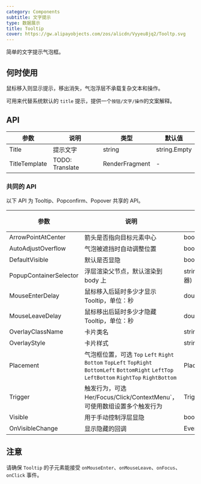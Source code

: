 ```yaml
---
category: Components
subtitle: 文字提示
type: 数据展示
title: Tooltip
cover: https://gw.alipayobjects.com/zos/alicdn/Vyyeu8jq2/Tooltp.svg
---
```


简单的文字提示气泡框。

## 何时使用

鼠标移入则显示提示，移出消失，气泡浮层不承载复杂文本和操作。

可用来代替系统默认的 `title` 提示，提供一个`按钮/文字/操作`的文案解释。

## API

| 参数  | 说明     | 类型                               | 默认值 |
| ----- | -------- | ---------------------------------- | ------ |
| Title | 提示文字 | string | string.Empty |
| TitleTemplate | TODO: Translate | RenderFragment | - |

### 共同的 API

以下 API 为 Tooltip、Popconfirm、Popover 共享的 API。

| 参数                   | 说明                                                         | 类型                | 默认值            | 版本 |
| ---------------------- | ------------------------------------------------------------ | ------------------- | ----------------- | ---- |
| ArrowPointAtCenter     | 箭头是否指向目标元素中心                                     | bool                | `false`           |      |
| AutoAdjustOverflow     | 气泡被遮挡时自动调整位置                                     | bool                | `true`            |      |
| DefaultVisible         | 默认是否显隐                                                 | bool                | false             |      |
| PopupContainerSelector | 浮层渲染父节点，默认渲染到 body 上                           | string (css选择器)  | -                 |      |
| MouseEnterDelay        | 鼠标移入后延时多少才显示 Tooltip，单位：秒                   | double              | 0.1               |      |
| MouseLeaveDelay        | 鼠标移出后延时多少才隐藏 Tooltip，单位：秒                   | double              | 0.1               |      |
| OverlayClassName       | 卡片类名                                                     | string              | 无                |      |
| OverlayStyle           | 卡片样式                                                     | string              | 无                |      |
| Placement              | 气泡框位置，可选 `Top` `Left` `Right` `Bottom` `TopLeft` `TopRight` `BottomLeft` `BottomRight` `LeftTop` `LeftBottom` `RightTop` `RightBottom` | PlacementType       | PlacementType.Top |      |
| Trigger                | 触发行为，可选 Her/Focus/Click/ContextMenu`，可使用数组设置多个触发行为 | TriggerType[]       | TriggerType.Hover |      |
| Visible                | 用于手动控制浮层显隐                                         | bool                | false             |      |
| OnVisibleChange        | 显示隐藏的回调                                               | EventCallback<bool> | -                 |      |                            | bool                | false             |      |

## 注意

请确保 `Tooltip` 的子元素能接受 `onMouseEnter`、`onMouseLeave`、`onFocus`、`onClick` 事件。
